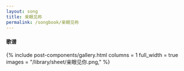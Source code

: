 ```yaml
---
layout: song
title: 亲眼见祢
permalink: /songbook/亲眼见祢
---
```


#### 歌谱

{% include post-components/gallery.html
    columns = 1
    full_width = true
    images = "/library/sheet/亲眼见你.png,"
%}
